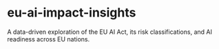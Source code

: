 # eu-ai-impact-insights
A data-driven exploration of the EU AI Act, its risk classifications, and AI readiness across EU nations.
